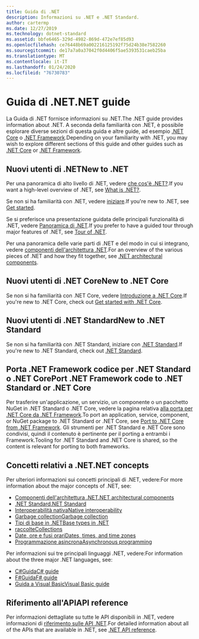 ```yaml
---
title: Guida di .NET
description: Informazioni su .NET e .NET Standard.
author: cartermp
ms.date: 12/27/2019
ms.technology: dotnet-standard
ms.assetid: bbfe6465-329d-4982-869d-472e7ef85d93
ms.openlocfilehash: ce76448b69a002216125192f75d24b38e7582260
ms.sourcegitcommit: de17a7a0a37042f0d4406f5ae5393531caeb25ba
ms.translationtype: MT
ms.contentlocale: it-IT
ms.lasthandoff: 01/24/2020
ms.locfileid: "76730783"
---
```

# <a name="net-guide"></a><span data-ttu-id="8cc88-103">Guida di .NET</span><span class="sxs-lookup"><span data-stu-id="8cc88-103">.NET guide</span></span>

<span data-ttu-id="8cc88-104">La Guida di .NET fornisce informazioni su .NET.</span><span class="sxs-lookup"><span data-stu-id="8cc88-104">The .NET guide provides information about .NET.</span></span> <span data-ttu-id="8cc88-105">A seconda della familiarità con .NET, è possibile esplorare diverse sezioni di questa guida e altre guide, ad esempio [.NET Core](../core/index.md) o [.NET Framework](../framework/index.md).</span><span class="sxs-lookup"><span data-stu-id="8cc88-105">Depending on your familiarity with .NET, you may wish to explore different sections of this guide and other guides such as [.NET Core](../core/index.md) or [.NET Framework](../framework/index.md).</span></span>

## <a name="new-to-net"></a><span data-ttu-id="8cc88-106">Nuovi utenti di .NET</span><span class="sxs-lookup"><span data-stu-id="8cc88-106">New to .NET</span></span>

<span data-ttu-id="8cc88-107">Per una panoramica di alto livello di .NET, vedere [che cos'è .NET?](https://dotnet.microsoft.com/learn/dotnet/what-is-dotnet).</span><span class="sxs-lookup"><span data-stu-id="8cc88-107">If you want a high-level overview of .NET, see [What is .NET?](https://dotnet.microsoft.com/learn/dotnet/what-is-dotnet).</span></span>

<span data-ttu-id="8cc88-108">Se non si ha familiarità con .NET, vedere [iniziare](get-started.md).</span><span class="sxs-lookup"><span data-stu-id="8cc88-108">If you're new to .NET, see [Get started](get-started.md).</span></span>

<span data-ttu-id="8cc88-109">Se si preferisce una presentazione guidata delle principali funzionalità di .NET, vedere [Panoramica di .NET](tour.md).</span><span class="sxs-lookup"><span data-stu-id="8cc88-109">If you prefer to have a guided tour through major features of .NET, see [Tour of .NET](tour.md).</span></span>

<span data-ttu-id="8cc88-110">Per una panoramica delle varie parti di .NET e del modo in cui si integrano, vedere [componenti dell'architettura .NET](components.md).</span><span class="sxs-lookup"><span data-stu-id="8cc88-110">For an overview of the various pieces of .NET and how they fit together, see [.NET architectural components](components.md).</span></span>

## <a name="new-to-net-core"></a><span data-ttu-id="8cc88-111">Nuovi utenti di .NET Core</span><span class="sxs-lookup"><span data-stu-id="8cc88-111">New to .NET Core</span></span>

<span data-ttu-id="8cc88-112">Se non si ha familiarità con .NET Core, vedere [Introduzione a .NET Core](../core/get-started.md).</span><span class="sxs-lookup"><span data-stu-id="8cc88-112">If you're new to .NET Core, check out [Get started with .NET Core](../core/get-started.md).</span></span>

## <a name="new-to-net-standard"></a><span data-ttu-id="8cc88-113">Nuovi utenti di .NET Standard</span><span class="sxs-lookup"><span data-stu-id="8cc88-113">New to .NET Standard</span></span>

<span data-ttu-id="8cc88-114">Se non si ha familiarità con .NET Standard, iniziare con [.NET Standard](net-standard.md).</span><span class="sxs-lookup"><span data-stu-id="8cc88-114">If you're new to .NET Standard, check out [.NET Standard](net-standard.md).</span></span>

## <a name="port-net-framework-code-to-net-standard-or-net-core"></a><span data-ttu-id="8cc88-115">Porta .NET Framework codice per .NET Standard o .NET Core</span><span class="sxs-lookup"><span data-stu-id="8cc88-115">Port .NET Framework code to .NET Standard or .NET Core</span></span>

<span data-ttu-id="8cc88-116">Per trasferire un'applicazione, un servizio, un componente o un pacchetto NuGet in .NET Standard o .NET Core, vedere la pagina relativa [alla porta per .NET Core da .NET Framework](../core/porting/index.md).</span><span class="sxs-lookup"><span data-stu-id="8cc88-116">To port an application, service, component, or NuGet package to .NET Standard or .NET Core, see [Port to .NET Core from .NET Framework](../core/porting/index.md).</span></span> <span data-ttu-id="8cc88-117">Gli strumenti per .NET Standard e .NET Core sono condivisi, quindi il contenuto è pertinente per il porting a entrambi i Framework.</span><span class="sxs-lookup"><span data-stu-id="8cc88-117">Tooling for .NET Standard and .NET Core is shared, so the content is relevant for porting to both frameworks.</span></span>

## <a name="net-concepts"></a><span data-ttu-id="8cc88-118">Concetti relativi a .NET</span><span class="sxs-lookup"><span data-stu-id="8cc88-118">.NET concepts</span></span>

<span data-ttu-id="8cc88-119">Per ulteriori informazioni sui concetti principali di .NET, vedere:</span><span class="sxs-lookup"><span data-stu-id="8cc88-119">For more information about the major concepts of .NET, see:</span></span>

* [<span data-ttu-id="8cc88-120">Componenti dell'architettura .NET</span><span class="sxs-lookup"><span data-stu-id="8cc88-120">.NET architectural components</span></span>](components.md)
* [<span data-ttu-id="8cc88-121">.NET Standard</span><span class="sxs-lookup"><span data-stu-id="8cc88-121">.NET Standard</span></span>](net-standard.md)
* [<span data-ttu-id="8cc88-122">Interoperabilità nativa</span><span class="sxs-lookup"><span data-stu-id="8cc88-122">Native interoperability</span></span>](native-interop/index.md)
* [<span data-ttu-id="8cc88-123">Garbage collection</span><span class="sxs-lookup"><span data-stu-id="8cc88-123">Garbage collection</span></span>](garbage-collection/index.md)
* [<span data-ttu-id="8cc88-124">Tipi di base in .NET</span><span class="sxs-lookup"><span data-stu-id="8cc88-124">Base types in .NET</span></span>](base-types/index.md)
* [<span data-ttu-id="8cc88-125">raccolte</span><span class="sxs-lookup"><span data-stu-id="8cc88-125">Collections</span></span>](collections/index.md)
* [<span data-ttu-id="8cc88-126">Date, ore e fusi orari</span><span class="sxs-lookup"><span data-stu-id="8cc88-126">Dates, times, and time zones</span></span>](datetime/index.md)
* [<span data-ttu-id="8cc88-127">Programmazione asincrona</span><span class="sxs-lookup"><span data-stu-id="8cc88-127">Asynchronous programming</span></span>](async.md)

<span data-ttu-id="8cc88-128">Per informazioni sui tre principali linguaggi .NET, vedere:</span><span class="sxs-lookup"><span data-stu-id="8cc88-128">For information about the three major .NET languages, see:</span></span>

* [<span data-ttu-id="8cc88-129">C#Guida</span><span class="sxs-lookup"><span data-stu-id="8cc88-129">C# guide</span></span>](../csharp/index.yml)
* [<span data-ttu-id="8cc88-130">F#Guida</span><span class="sxs-lookup"><span data-stu-id="8cc88-130">F# guide</span></span>](../fsharp/index.yml)
* [<span data-ttu-id="8cc88-131">Guida a Visual Basic</span><span class="sxs-lookup"><span data-stu-id="8cc88-131">Visual Basic guide</span></span>](../visual-basic/index.yml)

## <a name="api-reference"></a><span data-ttu-id="8cc88-132">Riferimento all'API</span><span class="sxs-lookup"><span data-stu-id="8cc88-132">API reference</span></span>

<span data-ttu-id="8cc88-133">Per informazioni dettagliate su tutte le API disponibili in .NET, vedere informazioni di [riferimento sulle API .NET](../../api/index.md).</span><span class="sxs-lookup"><span data-stu-id="8cc88-133">For detailed information about all of the APIs that are available in .NET, see [.NET API reference](../../api/index.md).</span></span>
